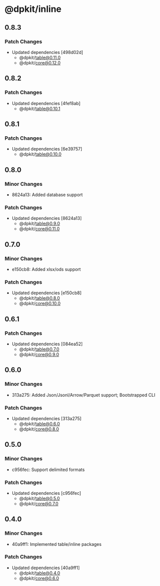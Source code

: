 # @dpkit/inline

## 0.8.3

### Patch Changes

- Updated dependencies [498d02d]
  - @dpkit/table@0.11.0
  - @dpkit/core@0.12.0

## 0.8.2

### Patch Changes

- Updated dependencies [4fef8ab]
  - @dpkit/table@0.10.1

## 0.8.1

### Patch Changes

- Updated dependencies [6e39757]
  - @dpkit/table@0.10.0

## 0.8.0

### Minor Changes

- 8624a13: Added database support

### Patch Changes

- Updated dependencies [8624a13]
  - @dpkit/table@0.9.0
  - @dpkit/core@0.11.0

## 0.7.0

### Minor Changes

- e150cb8: Added xlsx/ods support

### Patch Changes

- Updated dependencies [e150cb8]
  - @dpkit/table@0.8.0
  - @dpkit/core@0.10.0

## 0.6.1

### Patch Changes

- Updated dependencies [084ea52]
  - @dpkit/table@0.7.0
  - @dpkit/core@0.9.0

## 0.6.0

### Minor Changes

- 313a275: Added Json/Jsonl/Arrow/Parquet support; Bootstrapped CLI

### Patch Changes

- Updated dependencies [313a275]
  - @dpkit/table@0.6.0
  - @dpkit/core@0.8.0

## 0.5.0

### Minor Changes

- c956fec: Support delimited formats

### Patch Changes

- Updated dependencies [c956fec]
  - @dpkit/table@0.5.0
  - @dpkit/core@0.7.0

## 0.4.0

### Minor Changes

- 40a9ff1: Implemented table/inline packages

### Patch Changes

- Updated dependencies [40a9ff1]
  - @dpkit/table@0.4.0
  - @dpkit/core@0.6.0
